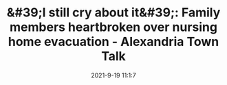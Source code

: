 ---
"title": "&amp;#39;I still cry about it&amp;#39;: Family members heartbroken over nursing home evacuation - Alexandria Town Talk"
"date": "2021-9-19 11:1:7"
"feed_name": "GOOGLENEWSINDUSTRIAL"
"feed_website": "https://news.google.com/search?q=industrial%2Bincident&hl=en-US&gl=US&ceid=US:en"
"feed_rss": "https://news.google.com/rss/search?q=industrial%2Bincident&hl=en-US&gl=US&ceid=US:en"
"link": "https://www.thetowntalk.com/story/news/2021/09/19/independence-louisiana-hurricane-ida-nursing-home-evacuation-deaths-lawsuit/8372156002/"
"file": "_posts/2021-1-1-cc48802390e6698b638ec63d26f5d1d617ec09f8.md"
"accident": "1"
"drilling": "0"
"dead": "0"
"injured": "0"
---